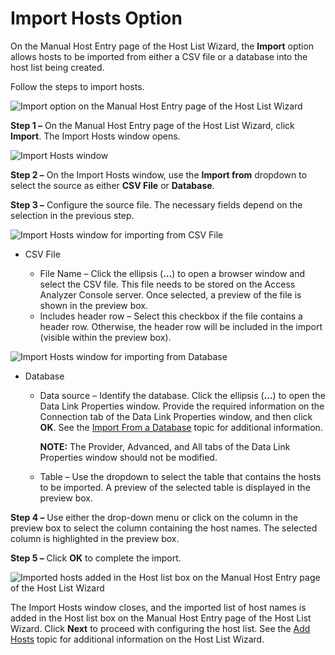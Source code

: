 # Import Hosts Option

On the Manual Host Entry page of the Host List Wizard, the **Import** option allows hosts to be
imported from either a CSV file or a database into the host list being created.

Follow the steps to import hosts.

![Import option on the Manual Host Entry page of the Host List Wizard](/img/product_docs/accessanalyzer/admin/hostmanagement/actions/hostlistwizardimport.webp)

**Step 1 –** On the Manual Host Entry page of the Host List Wizard, click **Import**. The Import
Hosts window opens.

![Import Hosts window](/img/product_docs/accessanalyzer/admin/hostmanagement/actions/importhosts.webp)

**Step 2 –** On the Import Hosts window, use the **Import from** dropdown to select the source as
either **CSV File** or **Database**.

**Step 3 –** Configure the source file. The necessary fields depend on the selection in the previous
step.

![Import Hosts window for importing from CSV File](/img/product_docs/accessanalyzer/admin/hostmanagement/actions/importhostscsv.webp)

- CSV File

  - File Name – Click the ellipsis (**…**) to open a browser window and select the CSV file. This
    file needs to be stored on the Access Analyzer Console server. Once selected, a preview of the
    file is shown in the preview box.
  - Includes header row – Select this checkbox if the file contains a header row. Otherwise, the
    header row will be included in the import (visible within the preview box).

![Import Hosts window for importing from Database](/img/product_docs/accessanalyzer/admin/hostmanagement/actions/importhostsdatabase.webp)

- Database

  - Data source – Identify the database. Click the ellipsis (**…**) to open the Data Link
    Properties window. Provide the required information on the Connection tab of the Data Link
    Properties window, and then click **OK**. See the
    [Import From a Database](/docs/accessanalyzer/12.0/host-management/discovery/wizard/database.md) topic for additional
    information.

    **NOTE:** The Provider, Advanced, and All tabs of the Data Link Properties window should not
    be modified.

  - Table – Use the dropdown to select the table that contains the hosts to be imported. A preview
    of the selected table is displayed in the preview box.

**Step 4 –** Use either the drop-down menu or click on the column in the preview box to select the
column containing the host names. The selected column is highlighted in the preview box.

**Step 5 –** Click **OK** to complete the import.

![Imported hosts added in the Host list box on the Manual Host Entry page of the Host List Wizard](/img/product_docs/accessanalyzer/admin/hostmanagement/actions/importhostscomplete.webp)

The Import Hosts window closes, and the imported list of host names is added in the Host list box on
the Manual Host Entry page of the Host List Wizard. Click **Next** to proceed with configuring the
host list. See the [Add Hosts](/docs/accessanalyzer/12.0/host-management/actions/add.md) topic for additional information on the Host List Wizard.
